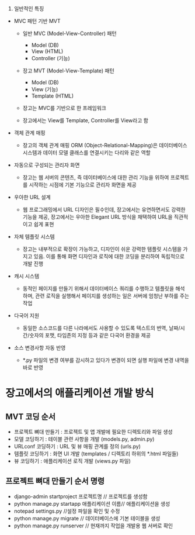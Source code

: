 1. 일반적인 특징
- MVC 패턴 기반 MVT
	- 일반 MVC (Model-View-Controller) 패턴
		- Model (DB)
		- View (HTML)
		- Controller (기능)
	- 장고 MVT (Model-View-Template) 패턴
		- Model (DB)
		- View (기능)
		- Template (HTML)
		  
	- 장고는 MVC를 기반으로 한 프레임워크
	- 장고에서는 View를 Template, Controller를 View라고 함

- 객체 관계 매핑
	- 장고의 객체 관계 매핑 ORM (Object-Relational-Mapping)은 데이터베이스 시스템과 데이터 모델 클래스를 연결시키는 다리와 같은 역할

- 자동으로 구성되는 관리자 화면
	- 장고는 웹 서버의 콘텐츠, 즉 데이터베이스에 대한 관리 기능을 위하여 프로젝트를 시작하는 시점에 기본 기능으로 관리자 화면을 제공

- 우아한 URL 설계
	- 웹 프로그래밍에서 URL 디자인은 필수인데, 장고에서는 유연하면서도 강력한 기능을 제공, 장고에서는 우아한  Elegant URL 방식을 채택하여 URL을 직관적이고 쉽게 표현

- 자체 템플릿 시스템
	- 장고는 내부적으로 확장이 가능하고, 디자인이 쉬운 강력한 템플릿 시스템을 가지고 있음. 이를 통해 화면 디자인과 로직에 대한 코딩을 분리하여 독립적으로 개발 진행

- 캐시 시스템
	- 동적인 페이지를 만들기 위해서 데이터베이스 쿼리를 수행하고 템플릿을 해석하며, 관련 로직을 실행해서 페이지를 생성하는 일은 서버에 엄청난 부하를 주는 작업

- 다국어 지원
	- 동일한 소스코드를 다른 나라에서도 사용할 수 있도록 텍스트의 번역, 날짜/시간/숫자의 포맷, 타임존의 지정 등과 같은 다국어 환경을 제공

- 소스 변경사항 자동 반영
	- *.py 파일의 변경 여부를 감시하고 있다가 변경이 되면 실행 파일에 변경 내역을 바로 반영




# 장고에서의 애플리케이션 개발 방식
## MVT 코딩 순서

- 프로젝트 뼈대 만들기 : 프로젝트 및 앱 개발에 필요한 디렉토리와 파일 생성
- 모델 코딩하기 : 테이블 관련 사항을 개발 (models.py, admin.py)
- URLconf 코딩하기 : URL 및 뷰 매핑 관계를 정의 (urls.py)
- 템플릿 코딩하기 : 화면 UI 개발 (templates / 디렉토리 하위의 *.html 파일들)
- 뷰 코딩하기 : 애플리케이션 로직 개발 (views.py 파일)



## 프로젝트 뼈대 만들기 순서 명령

- django-admin startproject 프로젝트명 // 프로젝트를 생성함
- python manage.py startapp 애플리케이션 이름// 애플리케이션을 생성
- notepad settings.py //설정 파일을 확인 및 수정
- python manage.py migrate // 데이터베이스에 기본 테이블을 생성
- python manage.py runserver // 현재까지 작업을 개발용 웹 서버로 확인


